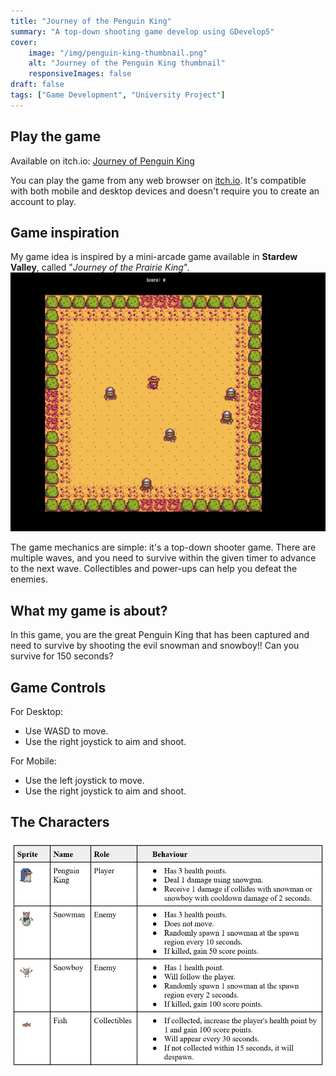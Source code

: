 ```yaml
---
title: "Journey of the Penguin King"
summary: "A top-down shooting game develop using GDevelop5"
cover: 
    image: "/img/penguin-king-thumbnail.png"
    alt: "Journey of the Penguin King thumbnail"
    responsiveImages: false
draft: false
tags: ["Game Development", "University Project"]
---
```


## Play the game

Available on itch.io: [Journey of Penguin King](https://tasyadew.itch.io/journey-of-the-penguin-king)

You can play the game from any web browser on [itch.io](https://itch.io/). It's compatible with both mobile and desktop devices and doesn't require you to create an account to play.

## Game inspiration

My game idea is inspired by a mini-arcade game available in **Stardew Valley**, called "*Journey of the Prairie King*".
![Journey of Prairie King](1g82Yi.png)

The game mechanics are simple: it's a top-down shooter game. There are multiple waves, and you need to survive within the given timer to advance to the next wave. Collectibles and power-ups can help you defeat the enemies.

## What my game is about?

In this game, you are the great Penguin King that has been captured and need to survive by shooting the evil snowman and snowboy!! Can you survive for 150 seconds?

## Game Controls

For Desktop:

- Use WASD to move.
- Use the right joystick to aim and shoot.

For Mobile:

- Use the left joystick to move.
- Use the right joystick to aim and shoot.

## The Characters

![alt text](image.png)
